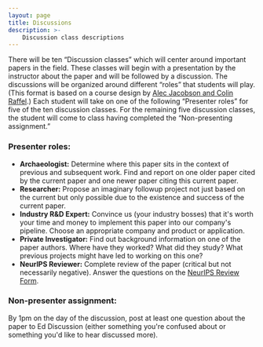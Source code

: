 ```yaml
---
layout: page
title: Discussions
description: >-
    Discussion class descriptions
---
```


There will be ten “Discussion classes” which will center around important papers in the field. These classes will begin with a presentation by the instructor about the paper and will be followed by a discussion. The discussions will be organized around different “roles” that students will play. (This format is based on a course design by [Alec Jacobson and Colin Raffel](https://colinraffel.com/blog/role-playing-seminar.html).) Each student will take on one of the following “Presenter roles” for five of the ten discussion classes. For the remaining five discussion classes, the student will come to class having completed the “Non-presenting assignment.”

### Presenter roles:
- **Archaeologist:** Determine where this paper sits in the context of previous and subsequent work. Find and report on one older paper cited by the current paper and one newer paper citing this current paper.
- **Researcher:** Propose an imaginary followup project not just based on the current but only possible due to the existence and success of the current paper.
- **Industry R&D Expert:** Convince us (your industry bosses) that it's worth your time and money to implement this paper into our company's pipeline. Choose an appropriate company and product or application.
- **Private Investigator:** Find out background information on one of the paper authors. Where have they worked? What did they study? What previous projects might have led to working on this one?
- **NeurIPS Reviewer:** Complete review of the paper (critical but not necessarily negative). Answer the questions on the [NeurIPS Review Form](https://nips.cc/Conferences/2022/ReviewerGuidelines).

### Non-presenter assignment:
By 1pm on the day of the discussion, post at least one question about the paper to Ed Discussion (either something you're confused about or something you'd like to hear discussed more).
